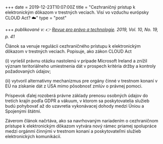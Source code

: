 +++
date = 2019-12-23T10:07:00Z
title = "Cezhraničný prístup k elektronickým dôkazom v trestných veciach. Visí vo vzduchu európsky CLOUD Act? ☁️"
type = "post"

+++
_publikované v: 👉_ [_Revue pro právo a technologie_](https://journals.muni.cz/revue/article/view/11919/pdf "https://journals.muni.cz/revue/article/view/11919/pdf")_. 2019, Vol. 10, No. 19, p. 41_

Článok sa venuje regulácii cezhraničného prístupu k elektronickým dôkazom v trestných veciach. Popisuje, ako zákon CLOUD Act

(i) vyriešil právnu otázku nastolenú v prípade Microsoft Ireland a znížil význam teritoriálneho umiestnenia dát v prospech kritéria držby a kontroly požadovaných údajov;

(ii) vytvoril alternatívny mechanizmus pre orgány činné v trestnom konaní v EÚ na získanie dát z USA mimo pôsobnosť zmlúv o právnej pomoci.

Príspevok ďalej rozoberá právne základy prenosu osobných údajov do tretích krajín podľa GDPR a vákuum, v ktorom sa poskytovatelia služieb budú pohybovať až do uzavretia vykonávacej dohody medzi Úniou a Spojenými štátmi.

Záverom článok načrtáva, ako sa navrhovaným nariadením o cezhraničnom prístupe k elektronickým dôkazom vytvára nový rámec priamej spolupráce medzi orgánmi činnými v trestnom konaní a poskytovateľmi služieb elektronických komunikácií.